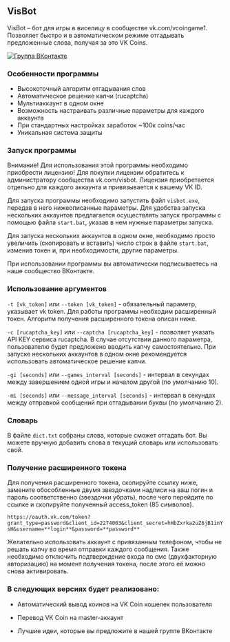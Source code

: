 ## VisBot
VisBot – бот для игры в виселицу в сообществе vk.com/vcoingame1. Позволяет быстро и в автоматическом режиме отгадывать предложенные слова, получая за это VK Coins.

[![Группа ВКонтакте](https://img.shields.io/badge/Группа-ВКонтакте-green.svg)](https://vk.com/visbot)

### Особенности программы
* Высокоточный алгоритм отгадывания слов
* Автоматическое решение капчи (rucaptcha)
* Мультиаккаунт в одном окне
* Возможность настраивать различные параметры для каждого аккаунта
* При стандартных настройках заработок ~100к coins/час
* Уникальная система защиты

### Запуск программы
Внимание! Для использования этой программы необходимо приобрести лицензию! Для покупки лицензии обратитесь к администратору сообщества vk.com/visbot. Лицензия приобретается отдельно для каждого аккаунта и привязывается к вашему VK ID.

Для запуска программы необходимо запустить файл `visbot.exe`, передав в него нижеописанные параметры. Для удобства запуска нескольких аккаунтов предлагается осуществлять запуск программы с помощью файла `start.bat`, указав в нем нужные параметры запуска.

Для запуска нескольких аккаунтов в одном окне, необходимо просто увеличить (скопировать и вставить) число строк в файле `start.bat`, изменив токен и, при необходимости, другие параметры. 

При использовании программы вы автоматически подписываетесь на наше сообщество ВКонтакте.

### Использование аргументов
`-t [vk_token]` или `--token [vk_token]` - обязательный параметр, указывает vk token. Для работы программы необходим расширенный токен. Алгоритм получения расширенного токена описан ниже.

`-c [rucaptcha_key]` или `--captcha [rucaptcha_key]` - позволяет указать API KEY сервиса rucaptcha. В случае отсутствии данного параметра, пользователю будет предложено вводить капчу самостоятельно. При запуске нескольких аккаунтов в одном окне рекомендуется использовать автоматическое решение капчи.

`-gi [seconds]` или `--games_interval [seconds]` - интервал в секундах между завершением одной игры и началом другой (по умолчанию 10).

`-mi [seconds]` или `--message_interval [seconds]` - интервал в секундах между отправкой сообщений при отгадывании буквы (по умолчанию 2).

### Словарь
В файле `dict.txt` собраны слова, которые сможет отгадать бот. Вы можете вручную добавить слова в текущий словарь или использовать свой.

### Получение расширенного токена

Для получения расширенного токена, скопируйте ссылку ниже, замените обособленные двумя звездочками надписи на ваш логин и пароль соответственно (звездочки убрать), после чего перейдите по ссылке и скопируйте полученный access_token (85 символов).

`https://oauth.vk.com/token?grant_type=password&client_id=2274003&client_secret=hHbZxrka2uZ6jB1inYsH&username=**login**&password=**password**`

Желательно использовать аккаунт с привязанным телефоном, чтобы не решать капчу во время отправки каждого сообщения. Также необходимо отключить подтверждение входа по смс (двухфакторную авторизацию) на момент получения токена, после этого её можно снова активировать.

### В следующих версиях будет реализовано:

* Автоматический вывод коинов на VK Coin кошелек пользователя

* Перевод VK Coin на master-аккаунт

* Лучшие идеи, которые вы предложите в нашей группе ВКонтакте
